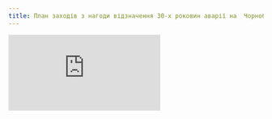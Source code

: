 ```yaml
---
title: План заходів з нагоди відзначення 30-х роковин аварії на  Чорнобильській АЕС
---
```


<embed src="https://onedrive.live.com/embed?cid=4C0FF6BF3404CFF7&resid=4C0FF6BF3404CFF7%211758&authkey=AAyCf6DuX6J3HZI&em=2" />
